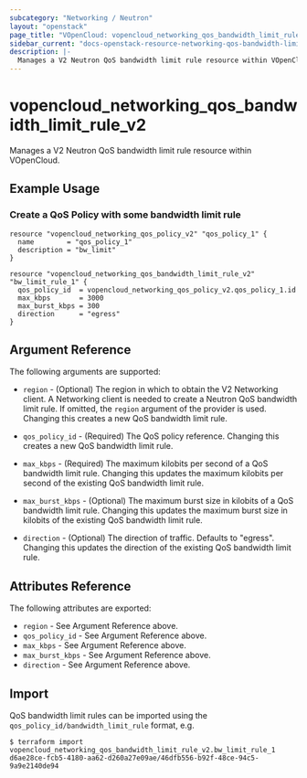```yaml
---
subcategory: "Networking / Neutron"
layout: "openstack"
page_title: "VOpenCloud: vopencloud_networking_qos_bandwidth_limit_rule_v2"
sidebar_current: "docs-openstack-resource-networking-qos-bandwidth-limit-rule-v2"
description: |-
  Manages a V2 Neutron QoS bandwidth limit rule resource within VOpenCloud.
---
```


# vopencloud\_networking\_qos\_bandwidth\_limit\_rule\_v2

Manages a V2 Neutron QoS bandwidth limit rule resource within VOpenCloud.

## Example Usage

### Create a QoS Policy with some bandwidth limit rule

```hcl
resource "vopencloud_networking_qos_policy_v2" "qos_policy_1" {
  name        = "qos_policy_1"
  description = "bw_limit"
}

resource "vopencloud_networking_qos_bandwidth_limit_rule_v2" "bw_limit_rule_1" {
  qos_policy_id  = vopencloud_networking_qos_policy_v2.qos_policy_1.id
  max_kbps       = 3000
  max_burst_kbps = 300
  direction      = "egress"
}
```

## Argument Reference

The following arguments are supported:

* `region` - (Optional) The region in which to obtain the V2 Networking client.
    A Networking client is needed to create a Neutron QoS bandwidth limit rule. If omitted, the
    `region` argument of the provider is used. Changing this creates a new QoS bandwidth limit rule.
    
* `qos_policy_id` - (Required) The QoS policy reference. Changing this creates a new QoS bandwidth limit rule.
   
* `max_kbps` - (Required) The maximum kilobits per second of a QoS bandwidth limit rule. Changing this updates the
    maximum kilobits per second of the existing QoS bandwidth limit rule.

* `max_burst_kbps` - (Optional) The maximum burst size in kilobits of a QoS bandwidth limit rule. Changing this updates the
    maximum burst size in kilobits of the existing QoS bandwidth limit rule.
   
* `direction` - (Optional) The direction of traffic. Defaults to "egress". Changing this updates the direction of the
    existing QoS bandwidth limit rule.
    
## Attributes Reference

The following attributes are exported:

* `region` - See Argument Reference above.
* `qos_policy_id` - See Argument Reference above.
* `max_kbps` - See Argument Reference above.
* `max_burst_kbps` - See Argument Reference above.
* `direction` - See Argument Reference above.

## Import

QoS bandwidth limit rules can be imported using the `qos_policy_id/bandwidth_limit_rule` format, e.g.

```
$ terraform import vopencloud_networking_qos_bandwidth_limit_rule_v2.bw_limit_rule_1 d6ae28ce-fcb5-4180-aa62-d260a27e09ae/46dfb556-b92f-48ce-94c5-9a9e2140de94
```
